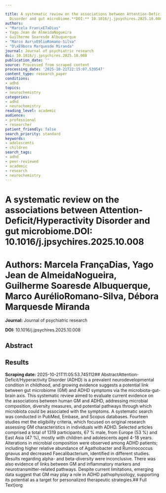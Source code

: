 ```yaml
---

title: A systematic review on the associations between Attention-Deficit/Hyperactivity
  Disorder and gut microbiome.**DOI:** 10.1016/j.jpsychires.2025.10.008
authors:
- "Marcela Fran\xE7aDias"
- Yago Jean de AlmeidaNogueira
- Guilherme Soaresde Albuquerque
- "Marco Aur\xE9lioRomano-Silva"
- "D\xE9bora Marquesde Miranda"
journal: Journal of psychiatric research
doi: 10.1016/j.jpsychires.2025.10.008
publication_date: ''
source: Processed from scraped content
processing_date: '2025-10-21T22:15:07.539547'
content_type: research_paper
conditions:
- adhd
topics:
- neurochemistry
categories:
- adhd
- neurochemistry
reading_level: academic
audience:
- professional
- researcher
patient_friendly: false
search_priority: standard
keywords:
- adolescents
- children
search_tags:
- adhd
- peer-reviewed
- academic
- research
- neurochemistry
---
```




# A systematic review on the associations between Attention-Deficit/Hyperactivity Disorder and gut microbiome.**DOI:** 10.1016/j.jpsychires.2025.10.008

# **Authors:** Marcela FrançaDias, Yago Jean de AlmeidaNogueira, Guilherme Soaresde Albuquerque, Marco AurélioRomano-Silva, Débora Marquesde Miranda

**Journal:** Journal of psychiatric research

**DOI:** 10.1016/j.jpsychires.2025.10.008

## Abstract

## Results

**Scraping date:** 2025-10-21T11:05:53.745112## AbstractAttention-Deficit/Hyperactivity Disorder (ADHD) is a prevalent neurodevelopmental condition in childhood, and growing evidence suggests a potential link between gut microbiome (GM) and ADHD symptoms via the microbiota-gut-brain axis. This systematic review aimed to evaluate current evidence on the associations between human GM and ADHD, addressing microbial composition, diversity measures, and potential pathways through which microbiota could be associated with the symptoms. A systematic search was conducted in PubMed, Embase, and Scopus databases. Fourteen studies met the eligibility criteria, which focused on original research assessing GM characteristics in individuals with ADHD. Selected articles comprised a total of 1319 participants, 67 % male, from Europe (53 %) and East Asia (47 %), mostly with children and adolescents aged 4-18 years. Alterations in microbial composition were observed among ADHD patients; including higher relative abundance of Agathobacter and Ruminococcus gnavus and decreased Faecalibacterium, identified in different studies. Results regarding alpha- and beta-diversity were inconclusive. There was also evidence of links between GM and inflammatory markers and neurotransmitter-related pathways. Despite current limitations, emerging data suggest that GM may play a role in ADHD pathophysiology, supporting its potential as a target for personalized therapeutic strategies.## Full Text}org